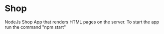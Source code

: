 # Shop
NodeJs Shop App that renders HTML pages on the server.
To start the app run the command "npm start"
